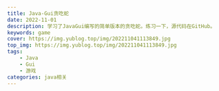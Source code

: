 ```yaml
---
title: Java-Gui贪吃蛇
date: 2022-11-01
description: 学习了JavaGui编写的简单版本的贪吃蛇。练习一下，源代码在GitHub。
keywords: game
cover: https://img.yublog.top/img/202211041113849.jpg
top_img: https://img.yublog.top/img/202211041113849.jpg
tags: 
	- Java
	- Gui
	- 游戏
categories: java相关
---
```

